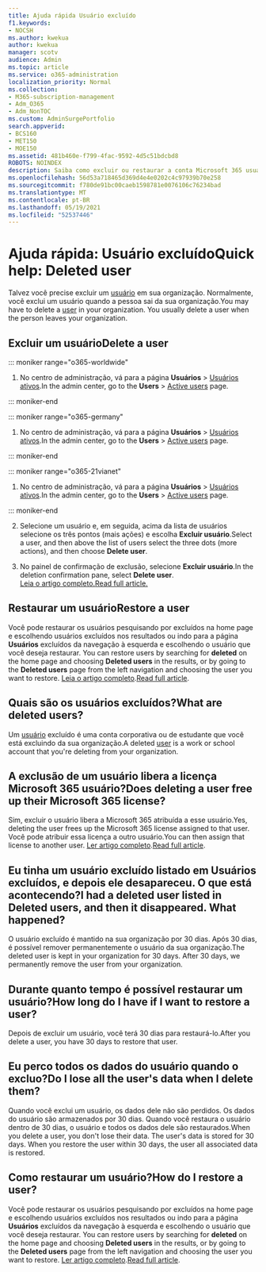 ```yaml
---
title: Ajuda rápida Usuário excluído
f1.keywords:
- NOCSH
ms.author: kwekua
author: kwekua
manager: scotv
audience: Admin
ms.topic: article
ms.service: o365-administration
localization_priority: Normal
ms.collection:
- M365-subscription-management
- Adm_O365
- Adm_NonTOC
ms.custom: AdminSurgePortfolio
search.appverid:
- BCS160
- MET150
- MOE150
ms.assetid: 481b460e-f799-4fac-9592-4d5c51bdcbd8
ROBOTS: NOINDEX
description: Saiba como excluir ou restaurar a conta Microsoft 365 usuário.
ms.openlocfilehash: 56d53a718465d369d4e4e0202c4c97939b70e258
ms.sourcegitcommit: f780de91bc00caeb1598781e0076106c76234bad
ms.translationtype: MT
ms.contentlocale: pt-BR
ms.lasthandoff: 05/19/2021
ms.locfileid: "52537446"
---
```

# <a name="quick-help-deleted-user"></a><span data-ttu-id="0e7c6-103">Ajuda rápida: Usuário excluído</span><span class="sxs-lookup"><span data-stu-id="0e7c6-103">Quick help: Deleted user</span></span>

<span data-ttu-id="0e7c6-p101">Talvez você precise excluir um [usuário](../add-users/add-users.md) em sua organização. Normalmente, você exclui um usuário quando a pessoa sai da sua organização.</span><span class="sxs-lookup"><span data-stu-id="0e7c6-p101">You may have to delete a [user](../add-users/add-users.md) in your organization. You usually delete a user when the person leaves your organization.</span></span> 
  
## <a name="delete-a-user"></a><span data-ttu-id="0e7c6-106">Excluir um usuário</span><span class="sxs-lookup"><span data-stu-id="0e7c6-106">Delete a user</span></span>
  
::: moniker range="o365-worldwide"

1. <span data-ttu-id="0e7c6-107">No centro de administração, vá para a página **Usuários** \> <a href="https://go.microsoft.com/fwlink/p/?linkid=834822" target="_blank">Usuários ativos</a>.</span><span class="sxs-lookup"><span data-stu-id="0e7c6-107">In the admin center, go to the **Users** \> <a href="https://go.microsoft.com/fwlink/p/?linkid=834822" target="_blank">Active users</a> page.</span></span>

::: moniker-end

::: moniker range="o365-germany"

 1. <span data-ttu-id="0e7c6-108">No centro de administração, vá para a página **Usuários** \> <a href="https://go.microsoft.com/fwlink/p/?linkid=847686" target="_blank">Usuários ativos</a>.</span><span class="sxs-lookup"><span data-stu-id="0e7c6-108">In the admin center, go to the **Users** \> <a href="https://go.microsoft.com/fwlink/p/?linkid=847686" target="_blank">Active users</a> page.</span></span>

::: moniker-end

::: moniker range="o365-21vianet"

 1. <span data-ttu-id="0e7c6-109">No centro de administração, vá para a página **Usuários** \> <a href="https://go.microsoft.com/fwlink/p/?linkid=850628" target="_blank">Usuários ativos</a>.</span><span class="sxs-lookup"><span data-stu-id="0e7c6-109">In the admin center, go to the **Users** \> <a href="https://go.microsoft.com/fwlink/p/?linkid=850628" target="_blank">Active users</a> page.</span></span>

::: moniker-end

2. <span data-ttu-id="0e7c6-110">Selecione um usuário e, em seguida, acima da lista de usuários selecione os três pontos (mais ações) e escolha **Excluir usuário**.</span><span class="sxs-lookup"><span data-stu-id="0e7c6-110">Select a user, and then above the list of users select the three dots (more actions), and then choose **Delete user**.</span></span>
  
3. <span data-ttu-id="0e7c6-111">No painel de confirmação de exclusão, selecione **Excluir usuário**.</span><span class="sxs-lookup"><span data-stu-id="0e7c6-111">In the deletion confirmation pane, select **Delete user**.</span></span> <br/>[<span data-ttu-id="0e7c6-112">Leia o artigo completo.</span><span class="sxs-lookup"><span data-stu-id="0e7c6-112">Read full article.</span></span>](../add-users/delete-a-user.md)

  
## <a name="restore-a-user"></a><span data-ttu-id="0e7c6-113">Restaurar um usuário</span><span class="sxs-lookup"><span data-stu-id="0e7c6-113">Restore a user</span></span>

<span data-ttu-id="0e7c6-114">Você pode restaurar os  usuários pesquisando por excluídos na home page e escolhendo usuários excluídos nos resultados ou indo para a página **Usuários** excluídos da navegação à esquerda e escolhendo o usuário que você deseja restaurar. </span><span class="sxs-lookup"><span data-stu-id="0e7c6-114">You can restore users by searching for **deleted** on the home page and choosing **Deleted users** in the results, or by going to the **Deleted users** page from the left navigation and choosing the user you want to restore.</span></span> <span data-ttu-id="0e7c6-115">[Leia o artigo completo](../add-users/delete-a-user.md).</span><span class="sxs-lookup"><span data-stu-id="0e7c6-115">[Read full article](../add-users/delete-a-user.md).</span></span>
  
## <a name="what-are-deleted-users"></a><span data-ttu-id="0e7c6-116">Quais são os usuários excluídos?</span><span class="sxs-lookup"><span data-stu-id="0e7c6-116">What are deleted users?</span></span>

<span data-ttu-id="0e7c6-117">Um [usuário](../add-users/add-users.md) excluído é uma conta corporativa ou de estudante que você está excluindo da sua organização.</span><span class="sxs-lookup"><span data-stu-id="0e7c6-117">A deleted [user](../add-users/add-users.md) is a work or school account that you're deleting from your organization.</span></span> 
  
## <a name="does-deleting-a-user-free-up-their-microsoft-365-license"></a><span data-ttu-id="0e7c6-118">A exclusão de um usuário libera a licença Microsoft 365 usuário?</span><span class="sxs-lookup"><span data-stu-id="0e7c6-118">Does deleting a user free up their Microsoft 365 license?</span></span>

<span data-ttu-id="0e7c6-119">Sim, excluir o usuário libera a Microsoft 365 atribuída a esse usuário.</span><span class="sxs-lookup"><span data-stu-id="0e7c6-119">Yes, deleting the user frees up the Microsoft 365 license assigned to that user.</span></span> <span data-ttu-id="0e7c6-120">Você pode atribuir essa licença a outro usuário.</span><span class="sxs-lookup"><span data-stu-id="0e7c6-120">You can then assign that license to another user.</span></span> <span data-ttu-id="0e7c6-121">[Ler artigo completo](../../commerce/licenses/buy-licenses.md).</span><span class="sxs-lookup"><span data-stu-id="0e7c6-121">[Read full article](../../commerce/licenses/buy-licenses.md).</span></span>
  
## <a name="i-had-a-deleted-user-listed-in-deleted-users-and-then-it-disappeared-what-happened"></a><span data-ttu-id="0e7c6-p104">Eu tinha um usuário excluído listado em Usuários excluídos, e depois ele desapareceu. O que está acontecendo?</span><span class="sxs-lookup"><span data-stu-id="0e7c6-p104">I had a deleted user listed in Deleted users, and then it disappeared. What happened?</span></span>

<span data-ttu-id="0e7c6-p105">O usuário excluído é mantido na sua organização por 30 dias. Após 30 dias, é possível remover permanentemente o usuário da sua organização.</span><span class="sxs-lookup"><span data-stu-id="0e7c6-p105">The deleted user is kept in your organization for 30 days. After 30 days, we permanently remove the user from your organization.</span></span>
  
## <a name="how-long-do-i-have-if-i-want-to-restore-a-user"></a><span data-ttu-id="0e7c6-126">Durante quanto tempo é possível restaurar um usuário?</span><span class="sxs-lookup"><span data-stu-id="0e7c6-126">How long do I have if I want to restore a user?</span></span>

<span data-ttu-id="0e7c6-127">Depois de excluir um usuário, você terá 30 dias para restaurá-lo.</span><span class="sxs-lookup"><span data-stu-id="0e7c6-127">After you delete a user, you have 30 days to restore that user.</span></span>
  
## <a name="do-i-lose-all-the-users-data-when-i-delete-them"></a><span data-ttu-id="0e7c6-128">Eu perco todos os dados do usuário quando o excluo?</span><span class="sxs-lookup"><span data-stu-id="0e7c6-128">Do I lose all the user's data when I delete them?</span></span>

<span data-ttu-id="0e7c6-p106">Quando você exclui um usuário, os dados dele não são perdidos. Os dados do usuário são armazenados por 30 dias. Quando você restaura o usuário dentro de 30 dias, o usuário e todos os dados dele são restaurados.</span><span class="sxs-lookup"><span data-stu-id="0e7c6-p106">When you delete a user, you don't lose their data. The user's data is stored for 30 days. When you restore the user within 30 days, the user all associated data is restored.</span></span>
  
## <a name="how-do-i-restore-a-user"></a><span data-ttu-id="0e7c6-132">Como restaurar um usuário?</span><span class="sxs-lookup"><span data-stu-id="0e7c6-132">How do I restore a user?</span></span>

<span data-ttu-id="0e7c6-133">Você pode restaurar os  usuários pesquisando por excluídos na home page e escolhendo usuários excluídos nos resultados ou indo para a página **Usuários** excluídos da navegação à esquerda e escolhendo o usuário que você deseja restaurar. </span><span class="sxs-lookup"><span data-stu-id="0e7c6-133">You can restore users by searching for **deleted** on the home page and choosing **Deleted users** in the results, or by going to the **Deleted users** page from the left navigation and choosing the user you want to restore.</span></span> <span data-ttu-id="0e7c6-134">[Ler artigo completo](../add-users/delete-a-user.md).</span><span class="sxs-lookup"><span data-stu-id="0e7c6-134">[Read full article](../add-users/delete-a-user.md).</span></span>
